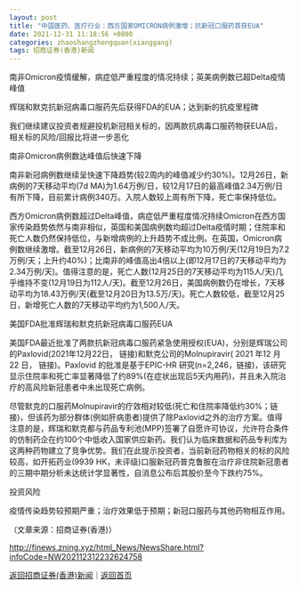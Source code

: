 ```yaml
---
layout: post
title: "中国医药、医疗行业：西方国家OMICRON病例激增；抗新冠口服药首获EUA"
date: 2021-12-31 11:18:56 +0800
categories: zhaoshangzhengquan(xianggang)
tags: 招商证券(香港)新闻
---
```

<p>南非Omicron疫情缓解，病症低严重程度的情况持续；英美病例数已超Delta疫情峰值</p>
 <p>辉瑞和默克抗新冠病毒口服药先后获得FDA的EUA；达到新的抗疫里程碑</p>
 <p>我们继续建议投资者规避投机新冠相关标的，因两款抗病毒口服药物获EUA后，相关标的风险/回报比将进一步恶化</p>
 <p>南非Omicron病例数达峰值后快速下降</p>
 <p>南非新冠病例数继续呈快速下降趋势(较2周内的峰值减少约30%)。12月26日，新病例的7天移动平均(7d MA)为1.64万例/日，较12月17日的最高峰值2.34万例/日有所下降，目前累计病例340万。入院人数较上周有所下降，死亡率保持低位。</p>
 <p>西方Omicron病例数超过Delta峰值，病症低严重程度情况持续Omicron在西方国家传染趋势依然与南非相似，英国和美国病例数均超过Delta疫情时期；住院率和死亡人数仍然保持低位，与新增病例的上升趋势不成比例。在英国，Omicron病例数继续激增。截至12月26日，新病例的7天移动平均为10万例/天(12月19日为7.2万例/天；上升约40%)；比南非的峰值高出4倍以上(即12月17日的7天移动平均为2.34万例/天)。值得注意的是，死亡人数(12月25日的7天移动平均为115人/天)几乎维持不变(12月19日为112人/天)。截至12月26日，美国病例数仍在增长，7天移动平均为18.43万例/天(截至12月20日为13.5万/天)。死亡人数较低，截至12月25日，新增死亡人数的7天移动平均约为1,500人/天。</p>
 <p>美国FDA批准辉瑞和默克抗新冠病毒口服药EUA</p>
 <p>美国FDA最近批准了两款抗新冠病毒口服药紧急使用授权(EUA)，分别是辉瑞公司的Paxlovid(2021年12月22日， 链接)和默克公司的Molnupiravir( 2021 年12 月22 日， 链接)。Paxlovid 的批准是基于EPIC-HR 研究(n=2,246，链接)，该研究显示住院率和死亡率显著降低了约89%(在症状出现后5天内用药)，并且未入院治疗的高风险新冠患者中未出现死亡病例。</p>
 <p>尽管默克的口服药Molnupiravir的疗效相对较低(死亡和住院率降低约30%；链接)，但该药为部分群体(例如肝病患者)提供了除Paxlovid之外的治疗方案。值得注意的是，辉瑞和默克都与药品专利池(MPP)签署了自愿许可协议，允许符合条件的仿制药企在约100个中低收入国家供应新药。我们认为临床数据和药品专利库为这两种药物建立了竞争优势。我们在此提示投资者，当前新冠药物相关的标的风险较高，如开拓药业(9939 HK，未评级)口服新冠药普克鲁胺在治疗非住院新冠患者的三期中期分析未达统计学显著性，自消息公布后其股价至今下跌约75%。</p>
 <p>投资风险</p>
 <p>疫情传染趋势较预期严重；治疗效果低于预期；新冠口服药与其他药物相互作用。</p><p class="em_media">（文章来源：招商证券(香港)）</p>

<http://finews.zning.xyz/html_News/NewsShare.html?infoCode=NW202112312232624758>

[返回招商证券(香港)新闻](//finews.withounder.com/category/zhaoshangzhengquan(xianggang).html)｜[返回首页](//finews.withounder.com/)